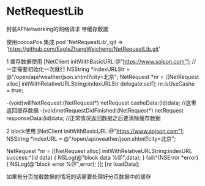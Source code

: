 # NetRequestLib
封装AFNetworking的网络请求 带缓存数据

使用cocoaPos 集成     pod 'NetRequestLib',:git => 'https://github.com/EagleZhangWeicheng/NetRequestLib.git'

1 缓存数据使用
[NetClient initWithBasicURL:@"https://www.sojson.com"]; //一定需要初始化一次就行
 NSString *indexURLStr = @"/open/api/weather/json.shtml?city=北京";
NetRequest *nr = [[NetRequest alloc] initWithRelativeURLString:indexURLStr delegate:self];
nr.isUseCashe = true;

-(void)willNetRequest:(NetRequest*) netRequest casheData:(id)data;
//这里返回缓存数据
-(void)netRequestDidFinished:(NetRequest*) netRequest responseData:(id)data; 
//正常情况返回数据之后要清除缓存数据


2 block使用
[NetClient initWithBasicURL:@"https://www.sojson.com"];
NSString *indexURL = @"/open/api/weather/json.shtml?city=北京";

NetRequest *nr = [[NetRequest alloc] initWithRelativeURLString:indexURL
success:^(id data) {
NSLog(@"block data %@",data);
} fail:^(NSError *error) {
NSLog(@"block error %@",error);
}];
[nr loadData];


如果有分页加载数据的情况的话需要处理好分页数据中的缓存


